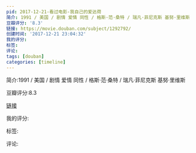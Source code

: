 ```yaml
---
pid: 2017-12-21-看过电影-我自己的爱达荷
简介: 1991 / 美国 / 剧情 爱情 同性 / 格斯·范·桑特 / 瑞凡·菲尼克斯 基努·里维斯
豆瓣评分: '8.3'
链接: https://movie.douban.com/subject/1292792/
创建时间: '2017-12-21 23:04:32'
我的评分:
标签:
评论:
tags: [douban]
categories: [timeline]
---
```

简介:1991 / 美国 / 剧情 爱情 同性 / 格斯·范·桑特 / 瑞凡·菲尼克斯 基努·里维斯

豆瓣评分:8.3

[链接](https://movie.douban.com/subject/1292792/)

我的评分:

标签:

评论:

